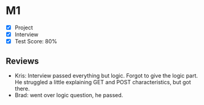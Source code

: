 # M1

- [x] Project 
- [x] Interview
- [x] Test Score: 80%

## Reviews
- Kris: Interview passed everything but logic. Forgot to give the logic part. He struggled a little explaining GET and POST characteristics, but got there. 
- Brad: went over logic question, he passed. 


